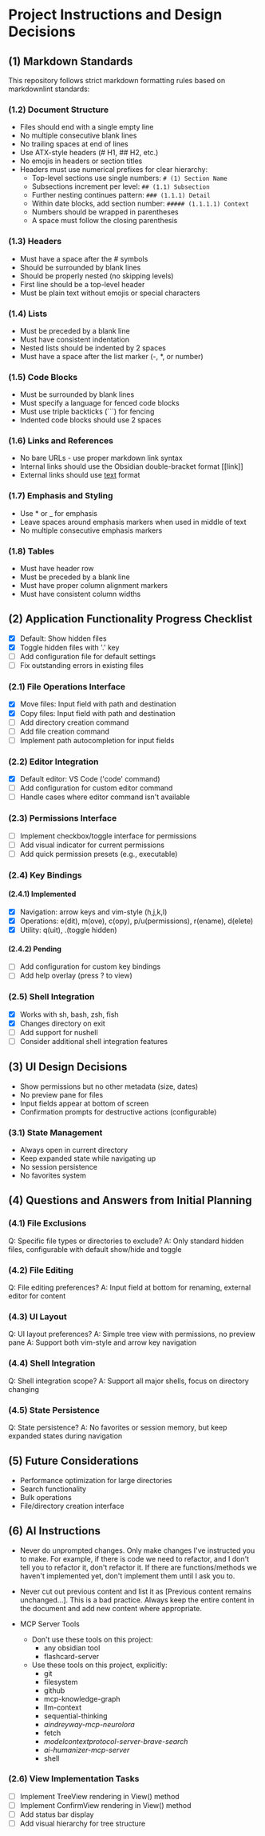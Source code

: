 # Project Instructions and Design Decisions

## (1) Markdown Standards

This repository follows strict markdown formatting rules based on markdownlint standards:

### (1.2) Document Structure

- Files should end with a single empty line
- No multiple consecutive blank lines
- No trailing spaces at end of lines
- Use ATX-style headers (# H1, ## H2, etc.)
- No emojis in headers or section titles
- Headers must use numerical prefixes for clear hierarchy:
  - Top-level sections use single numbers: `# (1) Section Name`
  - Subsections increment per level: `## (1.1) Subsection`
  - Further nesting continues pattern: `### (1.1.1) Detail`
  - Within date blocks, add section number: `##### (1.1.1.1) Context`
  - Numbers should be wrapped in parentheses
  - A space must follow the closing parenthesis

### (1.3) Headers

- Must have a space after the # symbols
- Should be surrounded by blank lines
- Should be properly nested (no skipping levels)
- First line should be a top-level header
- Must be plain text without emojis or special characters

### (1.4) Lists

- Must be preceded by a blank line
- Must have consistent indentation
- Nested lists should be indented by 2 spaces
- Must have a space after the list marker (-, *, or number)

### (1.5) Code Blocks

- Must be surrounded by blank lines
- Must specify a language for fenced code blocks
- Must use triple backticks (```) for fencing
- Indented code blocks should use 2 spaces

### (1.6) Links and References

- No bare URLs - use proper markdown link syntax
- Internal links should use the Obsidian double-bracket format [[link]]
- External links should use [text](url) format

### (1.7) Emphasis and Styling

- Use * or _ for emphasis
- Leave spaces around emphasis markers when used in middle of text
- No multiple consecutive emphasis markers

### (1.8) Tables

- Must have header row
- Must be preceded by a blank line
- Must have proper column alignment markers
- Must have consistent column widths

## (2) Application Functionality Progress Checklist

- [x] Default: Show hidden files
- [x] Toggle hidden files with '.' key
- [ ] Add configuration file for default settings
- [ ] Fix outstanding errors in existing files

### (2.1) File Operations Interface

- [x] Move files: Input field with path and destination
- [x] Copy files: Input field with path and destination
- [ ] Add directory creation command
- [ ] Add file creation command
- [ ] Implement path autocompletion for input fields

### (2.2) Editor Integration

- [x] Default editor: VS Code ('code' command)
- [ ] Add configuration for custom editor command
- [ ] Handle cases where editor command isn't available

### (2.3) Permissions Interface

- [ ] Implement checkbox/toggle interface for permissions
- [ ] Add visual indicator for current permissions
- [ ] Add quick permission presets (e.g., executable)

### (2.4) Key Bindings

#### (2.4.1) Implemented

- [x] Navigation: arrow keys and vim-style (h,j,k,l)
- [x] Operations: e(dit), m(ove), c(opy), p/u(permissions), r(ename), d(elete)
- [x] Utility: q(uit), .(toggle hidden)

#### (2.4.2) Pending

- [ ] Add configuration for custom key bindings
- [ ] Add help overlay (press ? to view)

### (2.5) Shell Integration

- [x] Works with sh, bash, zsh, fish
- [x] Changes directory on exit
- [ ] Add support for nushell
- [ ] Consider additional shell integration features

## (3) UI Design Decisions

- Show permissions but no other metadata (size, dates)
- No preview pane for files
- Input fields appear at bottom of screen
- Confirmation prompts for destructive actions (configurable)

### (3.1) State Management

- Always open in current directory
- Keep expanded state while navigating up
- No session persistence
- No favorites system

## (4) Questions and Answers from Initial Planning

### (4.1) File Exclusions

Q: Specific file types or directories to exclude?
A: Only standard hidden files, configurable with default show/hide and toggle

### (4.2) File Editing

Q: File editing preferences?
A: Input field at bottom for renaming, external editor for content

### (4.3) UI Layout

Q: UI layout preferences?
A: Simple tree view with permissions, no preview pane
A: Support both vim-style and arrow key navigation

### (4.4) Shell Integration

Q: Shell integration scope?
A: Support all major shells, focus on directory changing

### (4.5) State Persistence

Q: State persistence?
A: No favorites or session memory, but keep expanded states during navigation

## (5) Future Considerations

- Performance optimization for large directories
- Search functionality
- Bulk operations
- File/directory creation interface

## (6) AI Instructions

- Never do unprompted changes. Only make changes I've instructed you to make. For example, if there is code we need to refactor, and I don't tell you to refactor it, don't refactor it. If there are functions/methods we haven't implemented yet, don't implement them until I ask you to.

- Never cut out previous content and list it as [Previous content remains unchanged...]. This is a bad practice. Always keep the entire content in the document and add new content where appropriate.

- MCP Server Tools
   - Don't use these tools on this project:
      - any obsidian tool
      - flashcard-server
   - Use these tools on this project, explicitly:
      - git
      - filesystem
      - github
      - mcp-knowledge-graph
      - llm-context
      - sequential-thinking
      - *aindreyway-mcp-neurolora*
      - fetch
      - *modelcontextprotocol-server-brave-search*
      - *ai-humanizer-mcp-server*
      - shell

### (2.6) View Implementation Tasks

- [ ] Implement TreeView rendering in View() method
- [ ] Implement ConfirmView rendering in View() method
- [ ] Add status bar display
- [ ] Add visual hierarchy for tree structure